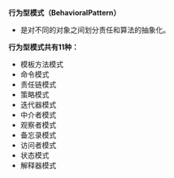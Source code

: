 **行为型模式（BehavioralPattern）**

- 是对不同的对象之间划分责任和算法的抽象化。

**行为型模式共有11种：**

- 模板方法模式
- 命令模式
- 责任链模式
- 策略模式
- 迭代器模式
- 中介者模式
- 观察者模式
- 备忘录模式
- 访问者模式
- 状态模式
- 解释器模式
